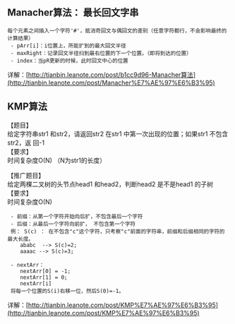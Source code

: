 ## Manacher算法： 最长回文字串

    每个元素之间插入一个字符'#'，抵消奇回文与偶回文的差别（任意字符都行，不会影响最终的计算结果）
     - pArr[i]：i位置上，所能扩到的最大回文半径
     - maxRight：记录回文半径扫到最右位置的下一个位置。（即将到达的位置）
     - index：当pR更新的时候，此时回文中心的位置
     
详解：[http://tianbin.leanote.com/post/b1cc9d96-Manacher算法](http://tianbin.leanote.com/post/Manacher%E7%AE%97%E6%B3%95)     
    
     
## KMP算法
【题目】  
给定字符串str1 和str2，请返回str2 在str1 中第一次出现的位置；如果str1 不包含str2，返
回-1  
【要求】  
时间复杂度O(N)   （N为str1的长度）

【推广题目】  
给定两棵二叉树的头节点head1 和head2，判断head2 是不是head1 的子树  
【要求】  
时间复杂度O(N)

     - 前缀：从第一个字符开始向后扩，不包含最后一个字符
     - 后缀：从最后一个字符向前扩， 不包含第一个字符
     例： S(c) ： 在不包含"c"这个字符，只考察"c"前面的字符串，前缀和后缀相同的字符的最大长度。
        ababc  --> S(c)=2;
        aaaac --> S(c)=3;
        
     - nextArr：
        nextArr[0] = -1;
        nextArr[1] = 0;
        nextArr[i]
     将每一个位置的S(i)右移一位，然后S(0)=-1。
        
     
        
详解：[http://tianbin.leanote.com/post/KMP%E7%AE%97%E6%B3%95](http://tianbin.leanote.com/post/KMP%E7%AE%97%E6%B3%95)        
    
     